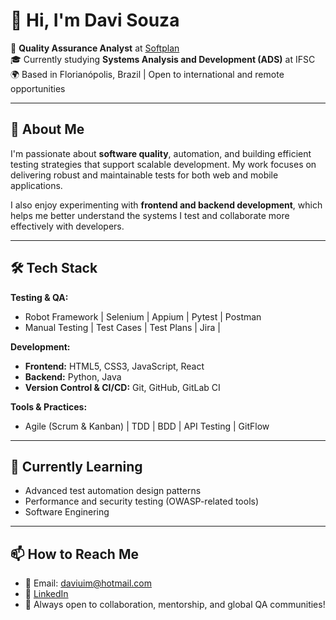# 👋 Hi, I'm Davi Souza

🎯 **Quality Assurance Analyst** at [Softplan](https://www.softplan.com.br)  
🎓 Currently studying **Systems Analysis and Development (ADS)** at IFSC  
🌍 Based in Florianópolis, Brazil | Open to international and remote opportunities  

---

## 🧪 About Me

I'm passionate about **software quality**, automation, and building efficient testing strategies that support scalable development. My work focuses on delivering robust and maintainable tests for both web and mobile applications.

I also enjoy experimenting with **frontend and backend development**, which helps me better understand the systems I test and collaborate more effectively with developers.

---

## 🛠️ Tech Stack

**Testing & QA:**  
- Robot Framework | Selenium | Appium | Pytest | Postman  
- Manual Testing | Test Cases | Test Plans | Jira |   

**Development:**  
- **Frontend:** HTML5, CSS3, JavaScript, React  
- **Backend:** Python, Java  
- **Version Control & CI/CD:** Git, GitHub, GitLab CI  

**Tools & Practices:**  
- Agile (Scrum & Kanban) | TDD | BDD | API Testing | GitFlow

---

## 🌱 Currently Learning

- Advanced test automation design patterns  
- Performance and security testing (OWASP-related tools)  
- Software Enginering  

---

## 📫 How to Reach Me

- 📧 Email: daviuim@hotmail.com  
- 💼 [LinkedIn](https://www.linkedin.com/in/davi-soares-3130a82b8/)  
- 🧠 Always open to collaboration, mentorship, and global QA communities!
